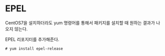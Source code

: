 # EPEL
CentOS7을 설치하더라도 yum 명령어를 통해서 패키지를 설치할 때 원하는 결과가 나오지 않는다.

EPEL 리포지터를 추가해준다.

```
# yum install epel-release
```
